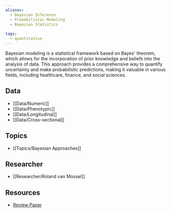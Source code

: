 ```yaml
---
aliases:
  - Bayesian Inference
  - Probabilistic Modeling
  - Bayesian Statistics
 
tags:
  - quantitative 
---
```


Bayesian modeling is a statistical framework based on Bayes' theorem, which allows for the incorporation of prior knowledge and beliefs into the analysis of data. This approach provides a comprehensive way to quantify uncertainty and make probabilistic predictions, making it valuable in various fields, including healthcare, finance, and social sciences.

## Data

 - [[Data/Numeric]]
 - [[Data/Phenotypic]]
 - [[Data/Longitudinal]]
 - [[Data/Cross-sectional]]

## Topics

  - [[Topics/Bayesian Approaches]]

## Researcher

  - [[Researcher/Roland van Mossel]]

## Resources

  - [Review Paper](https://www.nature.com/articles/s43586-020-00001-2)
